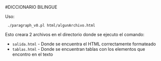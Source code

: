 #DICCIONARIO BILINGUE

Uso:
```
 ./paragraph_v0.pl html/algunArchivo.html
```

Esto creara 2 archivos en el directorio donde se ejecuto el comando:
  - `salida.html` - Donde se encuentra el HTML correctamente formateado
  - `tablas.html` - Donde se encuentran tablas con los elementos que encontro en el texto
